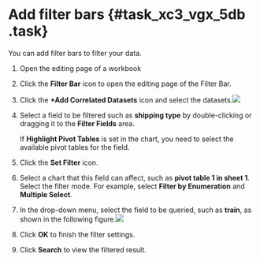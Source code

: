 # Add filter bars {#task_xc3_vgx_5db .task}

You can add filter bars to filter your data.

1.   Open the editing page of a workbook 
2.  Click the **Filter Bar** icon to open the editing page of the Filter Bar. 
3.  Click the **+Add Correlated Datasets** icon and select the datasets.![](images/11511_en-US.png)

 
4.  Select a field to be filtered such as **shipping type** by double-clicking or dragging it to the **Filter Fields** area. 

    If **Highlight Pivot Tables** is set in the chart, you need to select the available pivot tables for the field.

5.  Click the **Set Filter** icon. 
6.  Select a chart that this field can affect, such as **pivot table 1 in sheet 1**. Select the filter mode. For example, select **Filter by Enumeration** and **Multiple Select**. 
7.  In the drop-down menu, select the field to be queried, such as **train**, as shown in the following figure.![](images/11454_en-US.png)

 
8.  Click **OK** to finish the filter settings. 
9.  Click **Search** to view the filtered result. 

